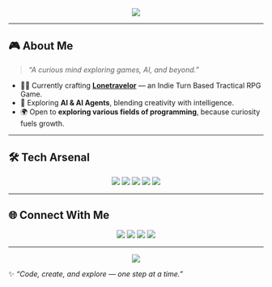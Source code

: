 <!-- Profile Banner -->
<p align="center">
  <img src="https://capsule-render.vercel.app/api?type=waving&color=0:833AB4,100:FD1D1D&height=180&section=header&text=Hey%20👋%20I'm%20Mr%20Falcam!&fontSize=40&fontColor=fff&animation=twinkling&fontAlignY=35" />
</p>

---

## 🎮 About Me  
> *“A curious mind exploring games, AI, and beyond.”*  

- 🧑‍💻 Currently crafting **[Lonetravelor](https://berktown-studio.itch.io/lonetravelor)** — an Indie Turn Based Tractical RPG Game.  
- 🤖 Exploring **AI & AI Agents**, blending creativity with intelligence.  
- 🌍 Open to **exploring various fields of programming**, because curiosity fuels growth.  

---

## 🛠️ Tech Arsenal  
<p align="center">
  <img src="https://img.shields.io/badge/Game%20Engine-Godot-478CBF?style=for-the-badge&logo=godot-engine&logoColor=white" />
  <img src="https://img.shields.io/badge/Code-Python-3776AB?style=for-the-badge&logo=python&logoColor=white" />
  <img src="https://img.shields.io/badge/System-Linux-FCC624?style=for-the-badge&logo=linux&logoColor=black" />
  <img src="https://img.shields.io/badge/Shell-Bash-4EAA25?style=for-the-badge&logo=gnu-bash&logoColor=white" />
  <img src="https://img.shields.io/badge/Data-Pandas-150458?style=for-the-badge&logo=pandas&logoColor=white" />
</p>

---

## 🌐 Connect With Me  
<p align="center">
  <a href="https://www.linkedin.com/in/debanjanpahari"><img src="https://img.shields.io/badge/LinkedIn-Debanjan%20Pahari-blue?style=for-the-badge&logo=linkedin" /></a>
  <a href="https://berktown-studio.itch.io/"><img src="https://img.shields.io/badge/Itch.io-BerkTown%20Studio-FA5C5C?style=for-the-badge&logo=itch.io&logoColor=white" /></a>
  <a href="https://www.instagram.com/berkarts21"><img src="https://img.shields.io/badge/Instagram-Work-833AB4?style=for-the-badge&logo=instagram&logoColor=white" /></a>
  <a href="https://www.instagram.com/debanjan_pahari/"><img src="https://img.shields.io/badge/Instagram-Personal-E4405F?style=for-the-badge&logo=instagram&logoColor=white" /></a>
</p>

---

<p align="center">
  <img src="https://capsule-render.vercel.app/api?type=waving&color=0:833AB4,100:FD1D1D&height=120&section=footer"/>
</p>

✨ *“Code, create, and explore — one step at a time.”*  
